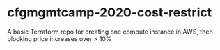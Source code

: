 # cfgmgmtcamp-2020-cost-restrict

A basic Terraform repo for creating one compute instance in AWS, then blocking price increases over > 10%
